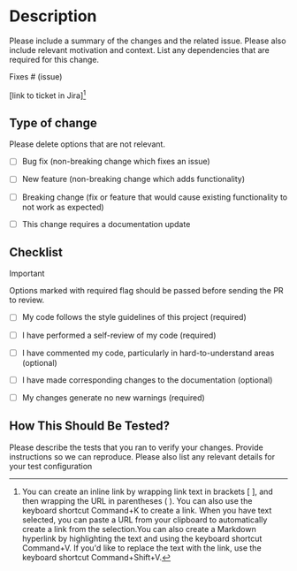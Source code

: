 # Description

Please include a summary of the changes and the related issue. Please also include relevant motivation and context. List any dependencies that are required for this change.


Fixes # (issue)

[link to ticket in Jira][^1]



## Type of change

Please delete options that are not relevant.

- [ ] Bug fix (non-breaking change which fixes an issue)

- [ ] New feature (non-breaking change which adds functionality)

- [ ] Breaking change (fix or feature that would cause existing functionality to not work as expected)

- [ ] This change requires a documentation update



## Checklist

> [!IMPORTANT]
> Options marked with required flag should be passed before sending the PR to review.


- [ ] My code follows the style guidelines of this project (required)

- [ ] I have performed a self-review of my code (required)

- [ ] I have commented my code, particularly in hard-to-understand areas (optional)
 
- [ ] I have made corresponding changes to the documentation (optional)

- [ ] My changes generate no new warnings (required)


## How This Should Be Tested?

Please describe the tests that you ran to verify your changes. Provide instructions so we can reproduce. Please also list any relevant details for your test configuration



[^1]: You can create an inline link by wrapping link text in brackets [ ], and then wrapping the URL in parentheses ( ). You can also use the keyboard shortcut Command+K to create a link. When you have text selected, you can paste a URL from your clipboard to automatically create a link from the selection.You can also create a Markdown hyperlink by highlighting the text and using the keyboard shortcut Command+V. If you'd like to replace the text with the link, use the keyboard shortcut Command+Shift+V.
